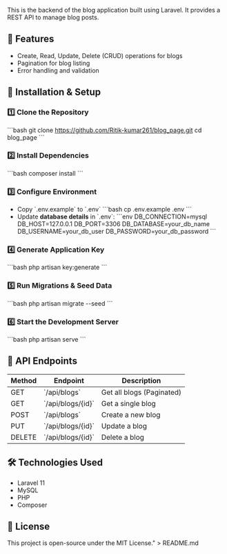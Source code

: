 
This is the backend of the blog application built using Laravel. It provides a REST API to manage blog posts.

## 📌 Features
- Create, Read, Update, Delete (CRUD) operations for blogs
- Pagination for blog listing
- Error handling and validation

## 🚀 Installation & Setup

### 1️⃣ Clone the Repository
\`\`\`bash
git clone https://github.com/Ritik-kumar261/blog_page.git
cd blog_page
\`\`\`

### 2️⃣ Install Dependencies
\`\`\`bash
composer install
\`\`\`

### 3️⃣ Configure Environment
- Copy \`.env.example\` to \`.env\`
\`\`\`bash
cp .env.example .env
\`\`\`
- Update **database details** in \`.env\`:
\`\`\`env
DB_CONNECTION=mysql
DB_HOST=127.0.0.1
DB_PORT=3306
DB_DATABASE=your_db_name
DB_USERNAME=your_db_user
DB_PASSWORD=your_db_password
\`\`\`

### 4️⃣ Generate Application Key
\`\`\`bash
php artisan key:generate
\`\`\`

### 5️⃣ Run Migrations & Seed Data
\`\`\`bash
php artisan migrate --seed
\`\`\`

### 6️⃣ Start the Development Server
\`\`\`bash
php artisan serve
\`\`\`

## 📡 API Endpoints
| Method | Endpoint           | Description              |
|--------|-------------------|--------------------------|
| GET    | \`/api/blogs\`       | Get all blogs (Paginated) |
| GET    | \`/api/blogs/{id}\`  | Get a single blog       |
| POST   | \`/api/blogs\`       | Create a new blog       |
| PUT    | \`/api/blogs/{id}\`  | Update a blog          |
| DELETE | \`/api/blogs/{id}\`  | Delete a blog          |

## 🛠️ Technologies Used
- Laravel 11
- MySQL
- PHP
- Composer

## 📜 License
This project is open-source under the MIT License." > README.md




